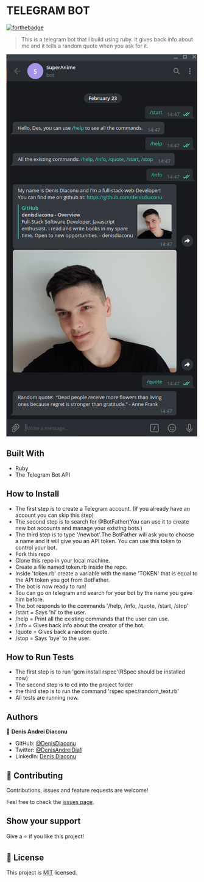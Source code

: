 # TELEGRAM BOT


[![forthebadge](https://forthebadge.com/images/badges/made-with-ruby.svg)](https://forthebadge.com)

> This is a telegram bot that I build using ruby. It gives back info about me and it tells a random quote when you ask for it.

![Screenshot](https://github.com/denisdiaconu/telegram_bot/blob/test/Screenshot%20from%202021-02-23%2014-49-32.png)

## Built With

- Ruby
- The Telegram Bot API

## How to Install

- The first step is to create a Telegram account. (If you already have an account you can skip this step)
- The second step is to search for @BotFather(You can use it to create new bot accounts and manage your existing bots.)
- The third step is to type '/newbot'.The BotFather will ask you to choose a name and it will give you an API token. You can use this token to control your bot.
- Fork this repo
- Clone this repo in your local machine.
- Create a file named token.rb inside the repo.
- Inside 'token.rb' create a variable with the name 'TOKEN' that is equal to the API token you got from BotFather.
- The bot is now ready to run!
- Tou can go on telegram and search for your bot by the name you gave him before.
- The bot responds to the commands '/help, /info, /quote, /start, /stop'
- /start = Says 'hi' to the user.
- /help = Print all the existing commands that the user can use.
- /info = Gives back info about the creator of the bot.
- /quote = Gives back a random quote.
- /stop = Says 'bye' to the user.


## How to Run Tests

- The first step is to run 'gem install rspec'(RSpec should be installed now)
- The second step is to cd into the project folder
- the third step is to run the command 'rspec spec/random_text.rb'
- All tests are running now.


## Authors

👤 **Denis Andrei Diaconu**

- GitHub: [@DenisDiaconu](https://github.com/denisdiaconu)
- Twitter: [@DenisAndreiDia1](https://twitter.com/DenisAndreiDia1)
- LinkedIn: [Denis Diaconu](https://www.linkedin.com/in/denis-diaconu-1394091b7/)

## 🤝 Contributing

Contributions, issues and feature requests are welcome!

Feel free to check the [issues page](issues/).

## Show your support

Give a ⭐️ if you like this project!

## 📝 License

This project is [MIT](lic.url) licensed.
